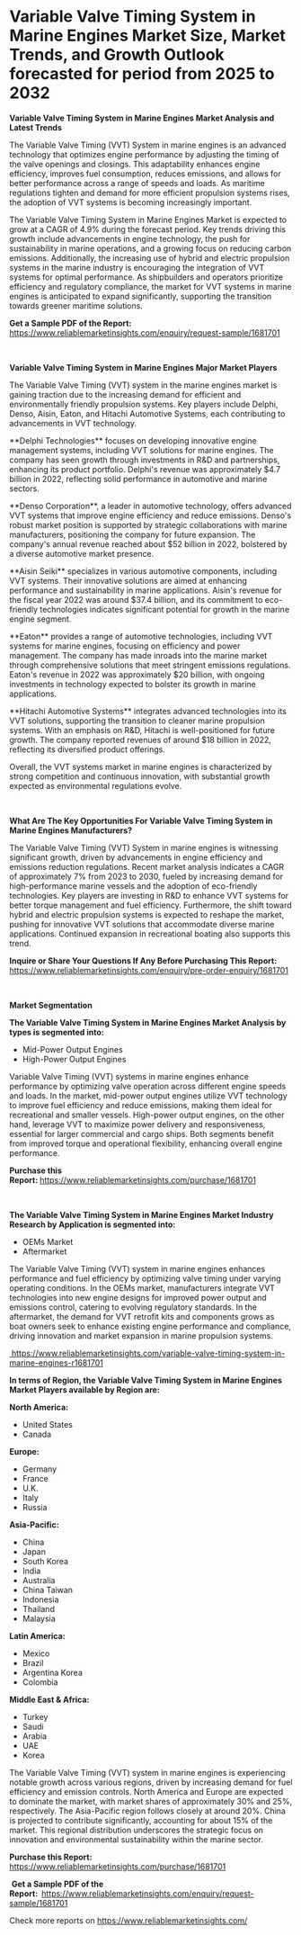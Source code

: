<p><h1>Variable Valve Timing System in Marine Engines Market Size, Market Trends, and Growth Outlook forecasted for period from 2025 to 2032</h1></p><p><strong>Variable Valve Timing System in Marine Engines Market Analysis and Latest Trends</strong></p>
<p><p>The Variable Valve Timing (VVT) System in marine engines is an advanced technology that optimizes engine performance by adjusting the timing of the valve openings and closings. This adaptability enhances engine efficiency, improves fuel consumption, reduces emissions, and allows for better performance across a range of speeds and loads. As maritime regulations tighten and demand for more efficient propulsion systems rises, the adoption of VVT systems is becoming increasingly important.</p><p>The Variable Valve Timing System in Marine Engines Market is expected to grow at a CAGR of 4.9% during the forecast period. Key trends driving this growth include advancements in engine technology, the push for sustainability in marine operations, and a growing focus on reducing carbon emissions. Additionally, the increasing use of hybrid and electric propulsion systems in the marine industry is encouraging the integration of VVT systems for optimal performance. As shipbuilders and operators prioritize efficiency and regulatory compliance, the market for VVT systems in marine engines is anticipated to expand significantly, supporting the transition towards greener maritime solutions.</p></p>
<p><strong>Get a Sample PDF of the Report:&nbsp;</strong> <a href="https://www.reliablemarketinsights.com/enquiry/request-sample/1681701?utm_campaign=2951&utm_medium=2&utm_source=Github&utm_content=ia&utm_term=24032025&utm_id=variable-valve-timing-system-in-marine-engines">https://www.reliablemarketinsights.com/enquiry/request-sample/1681701</a></p>
<p>&nbsp;</p>
<p><strong>Variable Valve Timing System in Marine Engines Major Market Players</strong></p>
<p><p>The Variable Valve Timing (VVT) system in the marine engines market is gaining traction due to the increasing demand for efficient and environmentally friendly propulsion systems. Key players include Delphi, Denso, Aisin, Eaton, and Hitachi Automotive Systems, each contributing to advancements in VVT technology.</p><p>**Delphi Technologies** focuses on developing innovative engine management systems, including VVT solutions for marine engines. The company has seen growth through investments in R&D and partnerships, enhancing its product portfolio. Delphi's revenue was approximately $4.7 billion in 2022, reflecting solid performance in automotive and marine sectors.</p><p>**Denso Corporation**, a leader in automotive technology, offers advanced VVT systems that improve engine efficiency and reduce emissions. Denso's robust market position is supported by strategic collaborations with marine manufacturers, positioning the company for future expansion. The company's annual revenue reached about $52 billion in 2022, bolstered by a diverse automotive market presence.</p><p>**Aisin Seiki** specializes in various automotive components, including VVT systems. Their innovative solutions are aimed at enhancing performance and sustainability in marine applications. Aisin's revenue for the fiscal year 2022 was around $37.4 billion, and its commitment to eco-friendly technologies indicates significant potential for growth in the marine engine segment.</p><p>**Eaton** provides a range of automotive technologies, including VVT systems for marine engines, focusing on efficiency and power management. The company has made inroads into the marine market through comprehensive solutions that meet stringent emissions regulations. Eaton's revenue in 2022 was approximately $20 billion, with ongoing investments in technology expected to bolster its growth in marine applications.</p><p>**Hitachi Automotive Systems** integrates advanced technologies into its VVT solutions, supporting the transition to cleaner marine propulsion systems. With an emphasis on R&D, Hitachi is well-positioned for future growth. The company reported revenues of around $18 billion in 2022, reflecting its diversified product offerings.</p><p>Overall, the VVT systems market in marine engines is characterized by strong competition and continuous innovation, with substantial growth expected as environmental regulations evolve.</p></p>
<p>&nbsp;</p>
<p><strong>What Are The Key Opportunities For Variable Valve Timing System in Marine Engines Manufacturers?</strong></p>
<p><p>The Variable Valve Timing (VVT) System in marine engines is witnessing significant growth, driven by advancements in engine efficiency and emissions reduction regulations. Recent market analysis indicates a CAGR of approximately 7% from 2023 to 2030, fueled by increasing demand for high-performance marine vessels and the adoption of eco-friendly technologies. Key players are investing in R&D to enhance VVT systems for better torque management and fuel efficiency. Furthermore, the shift toward hybrid and electric propulsion systems is expected to reshape the market, pushing for innovative VVT solutions that accommodate diverse marine applications. Continued expansion in recreational boating also supports this trend.</p></p>
<p><strong>Inquire or Share Your Questions If Any Before Purchasing This Report:</strong> <a href="https://www.reliablemarketinsights.com/enquiry/pre-order-enquiry/1681701?utm_campaign=2951&utm_medium=2&utm_source=Github&utm_content=ia&utm_term=24032025&utm_id=variable-valve-timing-system-in-marine-engines">https://www.reliablemarketinsights.com/enquiry/pre-order-enquiry/1681701</a></p>
<p>&nbsp;</p>
<p><strong>Market Segmentation</strong></p>
<p><strong>The Variable Valve Timing System in Marine Engines Market Analysis by types is segmented into:</strong></p>
<p><ul><li>Mid-Power Output Engines</li><li>High-Power Output Engines</li></ul></p>
<p><p>Variable Valve Timing (VVT) systems in marine engines enhance performance by optimizing valve operation across different engine speeds and loads. In the market, mid-power output engines utilize VVT technology to improve fuel efficiency and reduce emissions, making them ideal for recreational and smaller vessels. High-power output engines, on the other hand, leverage VVT to maximize power delivery and responsiveness, essential for larger commercial and cargo ships. Both segments benefit from improved torque and operational flexibility, enhancing overall engine performance.</p></p>
<p><strong>Purchase this Report:&nbsp;</strong><a href="https://www.reliablemarketinsights.com/purchase/1681701?utm_campaign=2951&utm_medium=2&utm_source=Github&utm_content=ia&utm_term=24032025&utm_id=variable-valve-timing-system-in-marine-engines">https://www.reliablemarketinsights.com/purchase/1681701</a></p>
<p>&nbsp;</p>
<p><strong>The Variable Valve Timing System in Marine Engines Market Industry Research by Application is segmented into:</strong></p>
<p><ul><li>OEMs Market</li><li>Aftermarket</li></ul></p>
<p><p>The Variable Valve Timing (VVT) system in marine engines enhances performance and fuel efficiency by optimizing valve timing under varying operating conditions. In the OEMs market, manufacturers integrate VVT technologies into new engine designs for improved power output and emissions control, catering to evolving regulatory standards. In the aftermarket, the demand for VVT retrofit kits and components grows as boat owners seek to enhance existing engine performance and compliance, driving innovation and market expansion in marine propulsion systems.</p></p>
<p><a href="https://www.reliablemarketinsights.com/variable-valve-timing-system-in-marine-engines-r1681701?utm_campaign=2951&utm_medium=2&utm_source=Github&utm_content=ia&utm_term=24032025&utm_id=variable-valve-timing-system-in-marine-engines">&nbsp;https://www.reliablemarketinsights.com/variable-valve-timing-system-in-marine-engines-r1681701</a></p>
<p><strong>In terms of Region, the Variable Valve Timing System in Marine Engines Market Players available by Region are:</strong></p>
<p>
    <p> <strong> North America: </strong>
        <ul>
            <li>United States</li>
            <li>Canada</li>
        </ul>
        </p> 
    <p> <strong> Europe: </strong>
        <ul>
            <li>Germany</li>
            <li>France</li>
            <li>U.K.</li>
            <li>Italy</li>
            <li>Russia</li>
        </ul>
        </p> 
    <p> <strong> Asia-Pacific: </strong>
        <ul>
            <li>China</li>
            <li>Japan</li>
            <li>South Korea</li>
            <li>India</li>
            <li>Australia</li>
            <li>China Taiwan</li>
            <li>Indonesia</li>
            <li>Thailand</li>
            <li>Malaysia</li>
        </ul>
        </p> 
    <p> <strong> Latin America: </strong>
        <ul>
            <li>Mexico</li>
            <li>Brazil</li>
            <li>Argentina Korea</li>
            <li>Colombia</li>
        </ul>
        </p> 
    <p> <strong> Middle East & Africa: </strong>
        <ul>
            <li>Turkey</li>
            <li>Saudi</li>
            <li>Arabia</li>
            <li>UAE</li>
            <li>Korea</li>
        </ul>
    </p>
    </p>
<p><p>The Variable Valve Timing (VVT) system in marine engines is experiencing notable growth across various regions, driven by increasing demand for fuel efficiency and emission controls. North America and Europe are expected to dominate the market, with market shares of approximately 30% and 25%, respectively. The Asia-Pacific region follows closely at around 20%. China is projected to contribute significantly, accounting for about 15% of the market. This regional distribution underscores the strategic focus on innovation and environmental sustainability within the marine sector.</p></p>
<p><strong>Purchase this Report: </strong><a href="https://www.reliablemarketinsights.com/purchase/1681701?utm_campaign=2951&utm_medium=2&utm_source=Github&utm_content=ia&utm_term=24032025&utm_id=variable-valve-timing-system-in-marine-engines">https://www.reliablemarketinsights.com/purchase/1681701</a></p>
<p>&nbsp;<strong>Get a Sample PDF of the Report:&nbsp;&nbsp;</strong><a href="https://www.reliablemarketinsights.com/enquiry/request-sample/1681701?utm_campaign=2951&utm_medium=2&utm_source=Github&utm_content=ia&utm_term=24032025&utm_id=variable-valve-timing-system-in-marine-engines">https://www.reliablemarketinsights.com/enquiry/request-sample/1681701</a></p>
<p><strong></strong></p>
<p>Check more reports on <a href="https://www.reliablemarketinsights.com/?utm_campaign=2951&utm_medium=2&utm_source=Github&utm_content=ia&utm_term=24032025&utm_id=variable-valve-timing-system-in-marine-engines">https://www.reliablemarketinsights.com/</a></p>